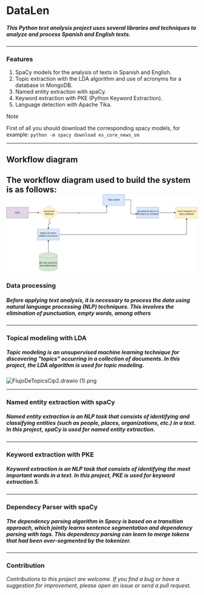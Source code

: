 # DataLen

#####  This Python text analysis project uses several libraries and techniques to analyze and process Spanish and English texts.

* * *

### Features
1. SpaCy models for the analysis of texts in Spanish and English.
1. Topic extraction with the LDA algorithm and use of acronyms for a database in MongoDB.
1. Named entity extraction with spaCy.
1. Keyword extraction with PKE (Python Keyword Extraction).
1. Language detection with Apache Tika.

> [!NOTE]
> First of all you should download the corresponding spacy models, for example:
> `python -m spacy download es_core_news_sm`

* * *
## Workflow diagram
**The workflow diagram used to build the system is as follows:**
![FlujoDeTopicsCip2.drawio.png](https://github.com/adrian9906/DataLen/blob/main/TopicWorkFlow.png?raw=true)
---
### Data processing
##### **Before applying text analysis, it is necessary to process the data using natural language processing (NLP) techniques. This involves the elimination of punctuation, empty words, among others**
- - -

### Topical modeling with LDA
##### **Topic modeling is an unsupervised machine learning technique for discovering "topics" occurring in a collection of documents. In this project, the LDA algorithm is used for topic modeling.**

![FlujoDeTopicsCip2.drawio (1).png](https://github.com/adrian9906/DataLen/blob/main/NerWorkFlow?raw=true)

---
### Named entity extraction with spaCy
##### **Named entity extraction is an NLP task that consists of identifying and classifying entities (such as people, places, organizations, etc.) in a text. In this project, spaCy is used for named entity extraction.**
---
### Keyword extraction with PKE
##### **Keyword extraction is an NLP task that consists of identifying the most important words in a text. In this project, PKE is used for keyword extraction 5.**
---
### Dependecy Parser with spaCy
##### **The dependency parsing algorithm in Spacy is based on a transition approach, which jointly learns sentence segmentation and dependency parsing with tags. This dependency parsing can learn to merge tokens that had been over-segmented by the tokenizer.**

***
### Contribution
*Contributions to this project are welcome. If you find a bug or have a suggestion for improvement, please open an issue or send a pull request.*
